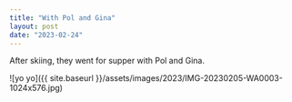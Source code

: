 ```yaml
---
title: "With Pol and Gina"
layout: post
date: "2023-02-24"
---
```


After skiing, they went for supper with Pol and Gina.

![yo yo]({{ site.baseurl }}/assets/images/2023/IMG-20230205-WA0003-1024x576.jpg)
